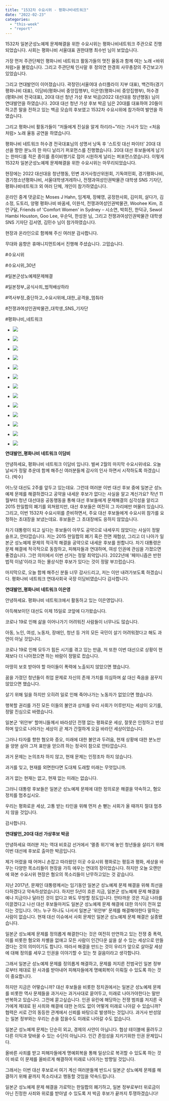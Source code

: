 ```yaml
---
title: "1532차 수요시위 - 평화나비네트워크"
date: "2022-02-23"
categories: 
  - "this-week"
  - "report"
---
```


1532차 일본군성노예제 문제해결을 위한 수요시위는 평화나비네트워크 주관으로 진행되었습니다. 사회는 평화나비 서울대표 권한대행 최수빈 님이 보았습니다.

가장 먼저 주관단체인 평화나비 네트워크 활동가들의 멋진 율동과 함께 여는 노래 <바위처럼>을 불렀습니다. 그리고 주관단체 인사말 후 정의연 한경희 사무총장의 주간보고가 있었습니다.

그리고 연대발언이 이어졌습니다. 곽정민(서울여대 슈터플라이 지부 대표), 백건하(경기 평화나비 대표), 이담비(평화나비 중앙집행부), 이은영(평화나비 중앙집행부), 허수경(평화나비 전국대표), 20대 대선 청년 가상 후보 박곰(2022 대선대응 청년행동) 님이 연대발언을 하였습니다. 20대 대선 청년 가상 후보 박곰 님은 20대를 대표하여 20들이 하고픈 말을 전하고 있는 백곰 모습의 후보였고 1532차 수요시위에 참가하여 발언을 하였습니다.

그리고 평화나비 활동가들이 “저들에게 진실을 알게 하리라~”라는 가사가 있는 <처음처럼> 노래 율동 공연을 하였습니다.

평화나비 네트워크 허수경 전국대표님의 성명서 낭독 후 ‘스트릿 대선 파이터’ 20대 대선을 향한 분노의 한 마디 날리기 퍼포먼스를 진행했습니다. 20대 대선 후보들에게 남기는 한마디를 적은 종이를 종이비행기로 접어 시원하게 날리는 퍼포먼스였습니다. 이렇게 1532차 일본군성노예제 문제해결을 위한 수요시위는 마무리되었습니다.

현장에는 2022 대선대응 청년행동, 민변 과거사청산위원회, 기독여민회, 경기평화나비, 경기청소년평화나비, 서울대학생겨레하나, 전쟁과여성인권박물관 대학생 SNS 기자단, 평화나비네트워크 외 여러 단체, 개인이 참가하였습니다.

온라인 중계 댓글로는 Moses J Hahn, 임계재, 장혜영, 공정한사회, 김미희, 살다가, 김소정, 도토리, 양평 평화나비 바꿈세, 이원석, 전쟁과여성인권박물관, Woohee Kim, 조안구달, Friends of 'Comfort Women' in Sydney – 시소연, 박희진, 한덕규, Sewol Hambi Houston, Goo Lee, 우순덕, 한성원 님, 그리고 전쟁과여성인권박물관 대학생 SNS 기자단 김서영, 김민수 님이 참가하였습니다.

현장과 온라인으로 함께해 주신 여러분 감사합니다.

무대와 음향은 휴매니지먼트에서 진행해 주셨습니다. 고맙습니다.

#수요시위

#수요시위\_30년

#일본군성노예제문제해결

#일본정부\_공식사죄\_법적배상하라

#역사부정\_중단하고\_수요시위에\_대한\_공격을\_멈춰라

#전쟁과여성인권박물관\_대학생\_SNS\_기자단

#평화나비\_네트워크

- ![](https://womenandwar.net/kr/wp-content/uploads/2022/03/크기변환IMG_8867.jpg)
    
- ![](https://womenandwar.net/kr/wp-content/uploads/2022/03/크기변환IMG_8874.jpg)
    
- ![](https://womenandwar.net/kr/wp-content/uploads/2022/03/크기변환IMG_8899.jpg)
    
- ![](https://womenandwar.net/kr/wp-content/uploads/2022/03/크기변환IMG_8905.jpg)
    
- ![](https://womenandwar.net/kr/wp-content/uploads/2022/03/크기변환IMG_8909.jpg)
    
- ![](https://womenandwar.net/kr/wp-content/uploads/2022/03/크기변환IMG_8920.jpg)
    
- ![](https://womenandwar.net/kr/wp-content/uploads/2022/03/크기변환IMG_8934.jpg)
    
- ![](https://womenandwar.net/kr/wp-content/uploads/2022/03/크기변환IMG_8937.jpg)
    
- ![](https://womenandwar.net/kr/wp-content/uploads/2022/03/크기변환IMG_8945.jpg)
    
- ![](https://womenandwar.net/kr/wp-content/uploads/2022/03/크기변환IMG_8949.jpg)
    
- ![](https://womenandwar.net/kr/wp-content/uploads/2022/03/크기변환IMG_8971.jpg)
    
- ![](https://womenandwar.net/kr/wp-content/uploads/2022/03/크기변환IMG_8993.jpg)
    
- ![](https://womenandwar.net/kr/wp-content/uploads/2022/03/크기변환IMG_9034.jpg)
    

**연대발언\_평화나비 네트워크 이담비**

안녕하세요, 평화나비 네트워크 이담비 입니다. 벌써 2월의 마지막 수요시위네요. 오늘 날씨가 정말 추운데 함께 해주신 여러분들께 감사의 인사 하면서 시작하도록 하겠습니다. (박수)

어느덧 대선도 2주를 앞두고 있는데요. 그런데 여러분 이번 대선 후보 중에 일본군 성노예제 문제를 해결하겠다고 공약을 내세운 후보가 없다는 사실을 알고 계신가요? 작년 11월부터 청년 대선대응 공동행동을 통해 대선 후보들에게 문제해결의 심각성을 알리고 2015 한일합의 폐기를 외쳐왔지만, 대선 후보들은 여전히 그 자리에만 머물러 있습니다. 그리고, 이번 1532차 수요시위를 준비하면서, 주요 대선 후보들에게 수요시위 참가를 요청하는 초대장을 보냈는데요. 후보들은 그 초대장에도 응하지 않았습니다.

차기 대통령이 되고 싶다는 후보들이 아무도 공약으로 내세우지 않았다는 사실이 정말 슬프고, 안타깝습니다. 저는 2015 한일합의 폐기 혹은 전면 재협상, 그리고 더 나아가 일본군 성노예제 문제의 적극적 해결을 공약으로 내세운 후보를 원합니다. 차기 대통령은 문제 해결에 적극적으로 동참하고, 피해자들과 연대하며, 여성 인권에 관심을 가졌으면 좋겠습니다. 그런 의미에서 이번 선거는 정말 최악입니다. 2022년에 '페미니즘은 반헌법적 이념'이라고 하는 몰상식한 후보가 있다는 것이 정말 부끄럽습니다.

마지막으로, 오늘 함께 해주신 분들 너무 감사드리고, 저는 이만 내려가보도록 하겠습니다. 평화나비 네트워크 연대사회국 국장 이담비였습니다 감사합니다.

**연대발언\_평화나비 네트워크 이은영**

안녕하세요. 평화나비 네트워크에서 활동하고 있는 이은영입니다.

아득해보이던 대선도 이제 15일로 코앞에 다가왔습니다.

코로나 19로 인해 삶을 이어나가기 어려워진 사람들이 너무나도 많습니다.

아동, 노인, 여성, 노동자, 장애인, 청년 등 거의 모든 국민이 살기 어려워졌다고 해도 과언이 아닐 것입니다.

코로나 19로 인해 모두가 힘든 시기를 겪고 있는 만큼, 저 또한 이번 대선으로 상황이 현재보다 더 나아졌으면 하는 바람이 정말로 컸습니다.

마땅히 보호 받아야 할 아이들이 폭력에 노출되지 않았으면 했습니다.

꿈을 가졌던 청년들이 취업 문제로 자신의 존재 가치를 의심하며 삶 대신 죽음을 꿈꾸지 않았으면 했습니다.

살기 위해 일을 하지만 오히려 일로 인해 죽어나가는 노동자가 없었으면 했습니다.

행복할 권리를 가진 모든 이들의 불안과 상처를 우리 사회가 어루만지는 세상이 오기를, 정말 진심으로 바랬습니다.

일본군 ‘위안부’ 할머니들께서 바라셨던 전쟁 없는 평화로운 세상, 잘못은 인정하고 반성하며 앞으로 나아가는 세상이 곧 제가 간절하게 오길 바라던 세상이었습니다.

그러나 타자를 향한 혐오와 증오, 미래에 대한 불안과 두려움, 현재 상황에 대한 분노만을 양분 삼아 그저 표만을 얻으려 하는 정국이 참으로 안타깝습니다.

과거 문제는 논의조차 하지 않고, 현재 문제는 인정조차 하지 않습니다.

과거를 잊고, 현재를 외면한다면 도대체 도래할 미래는 무엇입니까.

과거 없는 현재는 없고, 현재 없는 미래는 없습니다.

그러니 대통령 후보들은 일본군 성노예제 문제에 대한 정의로운 해결을 약속하고, 혐오 정치를 멈추십시오.

우리는 평화로운 세상, 고통 받는 타인을 위해 먼저 손 뻗는 사회가 올 때까지 절대 멈추지 않을 것입니다.

감사합니다.

**연대발언\_20대 대선 가상후보 박곰**

안녕하세요 여러분 저는 역대 비호감 선거에서 '멸종 위기'에 놓인 청년들을 살리기 위해 이번 대선에 후보로 출마한 박곰입니다.

제가 어렸을 때 어머니 손잡고 따라왔던 이곳 수요시위 평화로는 평등과 평화, 세상을 바꾸는 다양한 목소리들이 현장을 가득 에우는 연대의 장이었습니다. 하지만 오늘 오랜만에 와본 수요시위 현장은 혐오의 목소리들이 난무하고있는 것 같습니다.

지난 2017년, 문재인 대통령께서는 임기동안 일본군 성노예제 문제 해결을 위해 최선을 다하겠다고 약속하셨었습니다. 하지만 5년이 흐른 지금, 일본군 성노예제 문제 해결을 예나 지금이나 달라진 것이 없다고 봐도 무방할 정도입니다. 안타까운 것은 지금 나라를 이끌겠다고 나선 대선 후보들마저도 일본군 성노예제 문제 해결에 대한 의식이 전혀 없다는 것입니다. 어느 누구 하나도 나서서 일본군 '위안부' 문제를 해결해야한다 말하는 사람이 없습니다. 현재 대선 이슈에서 사회 문제인 일본군 성노예제 문제 해결은 실종됐습니다.

일본군 성노예제 문제를 정의롭게 해결한다는 것은 여전히 만연하고 있는 전쟁 중 폭력, 이를 비롯한 혐오와 차별을 없애고 모든 사람이 인간다운 삶을 살 수 있는 세상으로 만들겠다는 것의 의미이기도 합니다. 따라서 해결을 만드는 것이 우리가 앞으로 살아갈 세상에 대해 정의를 세우고 인권을 이야기할 수 있는 첫 걸음이라고 생각합니다.

그래서 일본군 성노예제 문제를 정의롭게 해결하고, 문제를 저지른 전범국인 일본 정부로부터 제대로 된 사과를 받아내어 피해자들에게 명예회복이 이뤄질 수 있도록 하는 것이 중요합니다.

하지만 지금은 어떻습니까? 대선 후보들을 비롯한 정치권에서는 일본군 성노예제 문제를 비롯한 역사 문제들을 과거사는 과거사대로 묻어두고, 미래로 나아가야한다는 말만 반복하고 있습니다. 그전에 묻고싶습니다. 인권 유린에 해당하는 전쟁 범죄를 저지른 국가에게 제대로 된 사죄와 해결에 대한 논의도 없이 어떻게 미래로 나아갈 수 있습니까? 협력은 서로 간의 동등한 관계에서 신뢰를 바탕으로 발생하는 것입니다. 과거사 반성않는 일본 정부와는 우리는 손을 잡을수도 미래로 나아갈 수도 없습니다.

일본군 성노예제 문제는 단순히 외교, 경제의 사안이 아닙니다. 협상 테이블에 올려두고 다른 이익과 맞바꿀 수 있는 수단이 아닙니다. 인간 존엄성을 지키기위한 인권 문제입니다.

올바른 사죄를 받고 피해자들에게 명예회복을 통해 일상으로 복귀할 수 있도록 하는 것이 바로 이 문제를 올바르게 해결하여 미래로 나아가는 방향일 것입니다.

그래서는 이번 대선 후보로서 여기 계신 여러분들께 반드시 일본군 성노예제 문제를 해결하기 위해 끝까지 목소리내고 행동할 것임을 약속드립니다.

일본군 성노예제 문제 해결을 가로막는 한일합의 폐기하고, 일본 정부로부터 위로금이 아닌 진정한 사죄와 위로를 받아낼 수 있도록 저 박곰 후보가 끝까지 투쟁하겠습니다!
